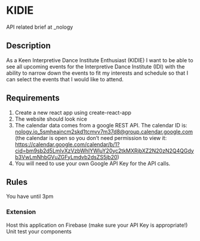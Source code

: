 # KIDIE

API related brief at \_nology

## Description
As a Keen Interpretive Dance Institute Enthusiast (KIDIE) I want to be able to see all upcoming events for the Interpretive Dance Institute (IDI) with the ability to narrow down the events to fit my interests and schedule so that I can select the events that I would like to attend.

## Requirements
1. Create a new react app using create-react-app
2. The website should look nice
3. The calendar data comes from a google REST API. The calendar ID is: nology.io_5smheaincm2skd1tcmvv7m37d8@group.calendar.google.com (the calendar is open so you don’t need permission to view it: https://calendar.google.com/calendar/b/1?cid=bm9sb2d5LmlvXzVzbWhlYWluY20yc2tkMXRjbXZ2N20zN2Q4QGdyb3VwLmNhbGVuZGFyLmdvb2dsZS5jb20)
4. You will need to use your own Google API Key for the API calls.

## Rules
You have until 3pm

### Extension
Host this application on Firebase (make sure your API Key is appropriate!)
Unit test your components

